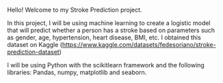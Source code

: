Hello! Welcome to my Stroke Prediction project.

In this project, I will be using machine learning to create a logistic model that will predict whether a person has a stroke based on 
parameters such as gender, age, hypertension, heart disease, BMI, etc. I obtained this dataset on Kaggle (https://www.kaggle.com/datasets/fedesoriano/stroke-prediction-dataset)

I will be using Python with the scikitlearn framework and the following libraries: Pandas, numpy, matplotlib and seaborn. 

